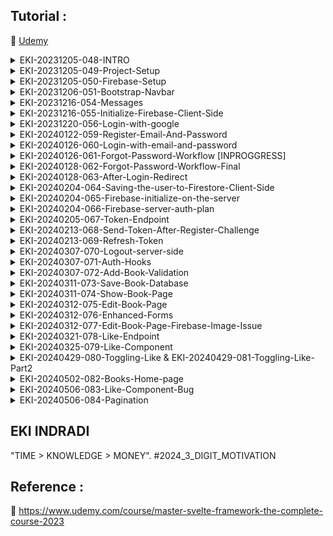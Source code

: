 ## Tutorial : 

:link: [Udemy](https://www.udemy.com/course/master-svelte-framework-the-complete-course-2023)


<details>
  <summary>EKI-20231205-048-INTRO</summary>

```sh

# ex :
# https://booklovers-theta.vercel.app/
# usr : ekitest@mail.com
# pas : ekitest1@mail.com

```

</details>

<details>
  <summary>EKI-20231205-049-Project-Setup</summary>

```sh
cd eki-rnd-svelte-sveltekit-2023-part-2
npm create svelte@latest booklovers

Which Svelte app template?
- Sekelton project

Add type checking with TypeScript?
- Yes, using Javascript with JSDoc comments

Select additional options (use arrow keys/space bar)

│  ◻ Add ESLint for code linting
│  ◼ Add Prettier for code formatting
│  ◻ Add Playwright for browser testing
│  ◻ Add Vitest for unit testing
│  ◻ Try out Svelte 5 beta

cd booklovers
npm install
npm run dev -- --open

```

</details>


<details>
  <summary>EKI-20231205-050-Firebase-Setup</summary>

```sh

firebase.google.com -> go to console -> create project 
-> "booklovers" 
-> Enable Google Analytics for this project ->
-> Configure Google Analytics -> Analytics location -> "indonesia"
-> use the default setting for sharing Google Analytics data
-> accept

Authentication -> Get Started 
-> Sign-in method
-> Native providers 
-> Email/Password -> Enable
-> Email/Password -> Email link (passwordless sign-in) -> Disable

Authentication ->
-> Add new provider
-> Additional providers
-> Google -> Enable
-> "SECRET DETAIL IN NOTEPAD"

Build -> Firestore Database
-> Create Database
-> Database ID : (default)
-> Location : asia-southeast2 (Jakarta)
-> Start in production mode

Build -> Storage
-> Start in production mode
-> Cloud Storage location : asia-southeast2
-> Done

Project Overview -> Project settings
-> Service accounts
-> Firebase Admin SDK
-> Admin SDK configuration snippet : Nodejs
-> Copy code paste to notepad  (save)
-> Generate new private key [json]  (save)

Project Overview -> Project settings
-> Service accounts
-> Firebase Admin SDK
-> Manage service account permission (untuk melihat account)

after Generate new private key (json) copy to /booklovers/src/lib/firebase/firebase-secrets.server.json

add .gitignore
src/lib/firebase/firebase-secrets.server.json

```

</details>


<details>
  <summary>EKI-20231206-051-Bootstrap-Navbar</summary>

```sh

npm i -D bootstrap@v5.3.2

```

Nav.svelte
```svelte
copy from 
<!-- https://github.com/phptuts/booklovers -->
<!-- https://pastebin.com/raw/04na96qx -->
```

</details>

<details>
  <summary>EKI-20231216-054-Messages</summary>

```sh
# https://github.com/phptuts/booklovers

# Message Store (copy html)

```

</details>


<details>
  <summary>EKI-20231216-055-Initialize-Firebase-Client-Side</summary>

```sh
-> https://console.firebase.google.com/ 
-> booklovers 
-> click </> (web) 
-> Add Firebase to your web app -> Register app -> 
-> uncheck [Also set up Firebase Hosting for this app]
-> Register app
-> Add Firebase SDK
-> use npm -> npm install firebase

```


copy
```js

const firebaseConfig = {
  apiKey: "xxxxxxxxxxxxxxxxxxxxxxxx",
  authDomain: "xxxxxxxxxxxxxxxxxxxxxxxx",
  projectId: "xxxxxxxxxxxxxxxxxxxxxxxx",
  storageBucket: "xxxxxxxxxxxxxxxxxxxxxxxx",
  messagingSenderId: "xxxxxxxxxxxxxxxxxxxxxxxx",
  appId: "xxxxxxxxxxxxxxxxxxxxxxxx",
  measurementId: "xxxxxxxxxxxxxxxxxxxxxxxx"
};


// copy to booklovers\src\lib\firebase\firebase.client.js

```

copy https://github.com/phptuts/booklovers (Firebase Initialize) to .env

.env
```sh
# update env from js code

PUBLIC_API_KEY=
PUBLIC_AUTH_DOMAIN=
PUBLIC_PROJECT_ID=
PUBLIC_STORAGE_BUCKET=
PUBLIC_MESSAGING_SENDER_ID=
PUBLIC_API_ID=
PUBLIC_MEASUREMENT_ID=
PUBLIC_ERROR_MESSAGE="There was an error, please contact support."

# booklovers\src\lib\firebase\firebase.client.js  update code & npm run dev ,  f12
```


install firebase depedency
```sh
npm i firebase -D

update code firebase.client.js
# booklovers\src\lib\firebase.client.js

```


</details>




<details>
  <summary>EKI-20231220-056-Login-with-google</summary>

```sh

# booklovers\src\lib\components\Auth\LoginWithGoogle.svelte
# booklovers\src\lib\firebase\auth.client.js
# booklovers\src\routes\login\+page.svelte


# FOR CHECK USER LOGIN ACCOUNT (USER UID)
# GO TO
# https://console.firebase.google.com/
#
# -> Booklover -> Authentication 



```

</details>


<details>
  <summary>EKI-20240122-059-Register-Email-And-Password</summary>

```sh

# https://github.com/phptuts/booklovers

# Auth Form https://pastebin.com/raw/VkcLcTVG

create file booklovers\src\lib\components\Auth\AuthForm.svelte


https://console.firebase.google.com/ -> Booklovers -> Authentication -> copy email exist
-> Email paste to ->  -> http://localhost:5173/signup


ERROR HANDLE WITH REDIRECT + NOTIF :

      # booklovers\src\lib\components\Auth\LoginWithGoogle.svelte
			await goto('/'); // fix success login redirect
			return;

      # booklovers\src\routes\signup\+page.svelte
      await goto('/login'); // fix success register redirect login
			return;

      # booklovers\src\routes\signup\+page.svelte
      iff (e.code === 'auth/email-already-in-use') {
				messagesStore.showError('You Have already registered, please log in.');
				await goto('/login');
				return;
			}

			if (e.code === 'auth/weak-password') {
				messagesStore.showError('weak password!, please try again');
				await goto('/signup');
				return;
			}

			if (e.code === 'auth/missing-password') {
				messagesStore.showError('missing password, please try again');
				await goto('/signup');
				return;
			}

			con


```

</details>



<details>
  <summary>EKI-20240126-060-Login-with-email-and-password</summary>

```sh
# https://console.firebase.google.com

# check register/login user pass

```

</details>


<details>
  <summary>EKI-20240126-061-Forgot-Password-Workflow [INPROGGRESS]</summary>

```sh

# http://localhost:5173/forgo-password


# console.log(firebaseConfig) // API KEY ISSUE FOR FORGOT PASSWORD
# https://stackoverflow.com/questions/64343788/firebase-email-link-authentication-leads-to-a-page-that-says-error-encountered
# https://booklovers-1ca99.firebaseapp.com/__/auth/action?mode=resetPassword&oobCode=XWEDWsatBq1iLg4pzGvaouACwSRjt0t5R0OaQgL6BlEAAAGNRT6bsQ&apiKey=&lang=en
# perlu makesure https://console.firebase.google.com -> Auth -> Templates
# expetation : https://test-auth-79dae.firebaseapp.com/__/auth/action?apiKey={yourApiKey}&oobCode={obbCode}&continueUrl={urlParameter}&lang=en
   

```

</details>




<details>
  <summary>EKI-20240128-062-Forgot-Password-Workflow-Final</summary>


FIREBASE - FORGOT PASSWORD - Error encounter, The selected page mode is invalid.

![Screenshot](1_firebase_forgot_password_error_encountered.png)

FIREBASE - FORGOT PASSWORD - Error encounter bug fix

![Screenshot](2_firebase_forgot_password_fix_error_encountered.png)

FIREBASE - FORGOT PASSWORD

![Screenshot](3_firebase_forgot_password_fix_error_encountered_solved.png)


```sh

for customize template  :

firebase console -> authentication -> template -> reset password

```

</details>



<details>
  <summary>EKI-20240128-063-After-Login-Redirect</summary>

```sh

example test custom redirect url : 

- http://localhost:5173/login?redirect=/add -> login with google -> http://localhost:5173/add

example test  default : 

- http://localhost:5173/login -> login with google -> http://localhost:5173

```


</details>


<details>
  <summary>EKI-20240204-064-Saving-the-user-to-Firestore-Client-Side</summary>

```sh

firebase console -> booklovers -> Authentication -> Firestore Database -> Rule

```

default rule
```js

rules_version = '2';

service cloud.firestore {
  match /databases/{database}/documents {
    match /{document=**} {
      allow read, write: if false;
    }
  }
}

```

edit & publish
```js
rules_version = '2';

service cloud.firestore {
  match /databases/{database}/documents {
    match /users/{userId}{
      allow read, write: if request.auth != null && request.auth.uid == userId;
    }
  
    match /{document=**} {
      allow read, write: if false;
    }
  }
}
```

login with google

check after login
```sh

firebase console -> booklovers -> Authentication -> Firestore Database -> Data

```


</details>

<details>
  <summary>EKI-20240204-065-Firebase-initialize-on-the-server</summary>

```sh

npm i firebase-admin -D

```

</details>



<details>
  <summary>EKI-20240204-066-Firebase-server-auth-plan</summary>

![firebase_auth](4_firebase_authentication_serverside.png)

</details>



<details>
  <summary>EKI-20240205-067-Token-Endpoint</summary>


A. how to decrypt/decode firebase token

```sh

1. get token

booklovers\src\routes\+page.svelte

```


```html

<script>
	import { onMount } from 'svelte';
	import { getAuth } from 'firebase/auth';
	// export let data;

	onMount(async () => {
		const token = await getAuth().currentUser?.getIdToken(true);
        console.log(token,'jwt')
	});
</script>


<!-- <h1>Num of users: {data.count}</h1> -->

```


```sh

2. browser f12 console

copy token

3. go https://jwt.io/

decrypt 

algo : SHA256

paste token

```


B. TESTING API

1. download [postman](https://www.postman.com/)

2. test postman

```json
{
  "method" : "POST,
  "url" : "http://localhost:5173/token"
  "request" : {
    "token" : "<your_firebase_token>",
    "email" : "<your_email>"
  }
}

```


3.Success

![Screenshot](5_cookies_from_firebase_token_1.png)

![Screenshot](5_cookies_from_firebase_token_2.png)



</details>


<details>
  <summary>EKI-20240213-068-Send-Token-After-Register-Challenge</summary>

booklovers\src\lib\firebase\auth.client.js
```js

export async function sendJWTToken() {

    // NOTE : GET TOKEN firebase chrome F12 http://localhost:5173/token 
    // (login with google enable generate JWT token)

    const auth = getAuth()
    const user = auth.currentUser;
    if (!user) {
        return;
    }


    const token = await user.getIdToken(true);
    await fetch('/token', {
        method: 'POST',
        body: JSON.stringify({ token, email: user.email }),
    })
}

```

booklovers\src\lib\helpers\route.helper.js
```js

export async function afterLogin(url, userId) {
    const route = url.searchParams.get('redirect') || '/'
    await setUser(userId)
    await sendJWTToken();
    await goto(route);
}

```

```sh

google chrome F12 -> login with google -> network -> GET TOKEN http://localhost:5173/token (payload)


google chrome F12 -> login with google -> application -> cookies -> http://localhost:5173 -> jwt -> copy

go -> https://jwt.io/ -> RS256 -> paste

```

</details>


<details>
  <summary>EKI-20240213-069-Refresh-Token</summary>


booklovers\src\routes\+layout.svelte
```js

	import { onMount } from 'svelte';
	import { sendJWTToken } from '$lib/firebase/auth.client';

	let timerId;

	async function sendServerToken() {

		try {
			await sendJWTToken();
		} catch (error) {
			clearInterval(timerId);
			messagesStore.showError();
			console.log(error);
		}


		return () => {
			clearInterval(timerId);
		}
		
	}

	onMount(async () => {
		try {
			await sendServerToken();
			timerId = setInterval(async ()=> { // automatically refresh token every 5 second
				await sendServerToken();
			}, 1000 * 5 * 1)

		} catch (e) {
			console.log(e);
			messagesStore.showError();
		}
	});

```




```sh

google chrome F12 -> login with google -> network -> GET TOKEN http://localhost:5173/token (payload)


google chrome F12 -> login with google -> application -> cookies -> http://localhost:5173 -> jwt -> check token auto refresh every 5 second

```


booklovers\src\routes\+layout.svelte
```js

	onMount(async () => {
		try {
			await sendServerToken();
			timerId = setInterval(async ()=> { // automatically refresh token every 10 minutes
				await sendServerToken();
			}, 1000 * 10 * 60)

		} catch (e) {
			console.log(e);
			messagesStore.showError();
		}
	});

```


</details>


<details>
  <summary>EKI-20240307-070-Logout-server-side</summary>

akan hit api disvelte, http://localhost:5173/logout untuk delete cookies jwt (network application cookies)

```sh
booklovers\src\routes\logout\+server.js -- create api logout
booklovers\src\lib\firebase\auth.client.js -- export async function logout() 
```


</details>



<details>
  <summary>EKI-20240307-071-Auth-Hooks</summary>

berguna untuk : jika belum login dan membuka halaman lain, maka akan redierct ke halaman login, ketika login berhasil baru akan redirect ke halaman yang dituju seblumnya


```sh

booklovers\src\hooks.server.js

    const protectRoutes = [
        '/add',
        '/edit',
        '/profile',
    ]

    const guessRoutes = [
        '/login',
        '/signup',
        '/forgot-password',
    ]


```

example : 

```sh

http://localhost:5173/add
http://localhost:5173/login?redirect=/add

```


</details>


<details>
  <summary>EKI-20240307-072-Add-Book-Validation</summary>

Add Book Validation Part 1

```sh

https://github.com/phptuts/booklovers

Add Book Form Validation

https://pastebin.com/raw/G8502qBJ


booklovers\src\lib\components\Books\BookForm.svelte

booklovers\src\routes\add\+page.svelte



depedency for validation :
npm i yup -D    



yup documentation :

https://github.com/jquense/yup

https://yup-docs.vercel.app/docs/intro

booklovers\src\lib\validators\book.validator.js


```


Add Book Validation Part 2

```sh

booklovers\src\lib\validators\book.validator.js (schema.validate with error handle)

booklovers\src\routes\add\+page.server.js (validateBook)

booklovers\src\routes\add\+page.svelte (<BookForm {form}/>)

booklovers\src\lib\components\Books\BookForm.svelte (export form & value)


detail commit : 
https://github.com/phptuts/booklovers/commit/2380381bccbe195af8664b8ecdfe88060cb257d8

```

</details>



<details>
  <summary>EKI-20240311-073-Save-Book-Database</summary>

```sh

edit booklovers\src\lib\components\Books\BookForm.svelte

create booklovers\src\lib\firebase\database.server.js

edit booklovers\src\routes\add\+page.server.js

create booklovers\src\lib\firebase\firestorage.server.js

import { PUBLIC_STORAGE_BUCKET } from '$env/static/public'; // from booklovers\.env

booklovers\src\lib\firebase\firestorage.server.js

npm i uuid -D

---- troubleshoot

booklovers\src\lib\validators\book.validator.js << check value
booklovers\src\routes\add\+page.server.js

firebase console -> booklovers -> firebase database 


reference commit : https://github.com/phptuts/booklovers/commit/2c998217d85ef5ccb517a2745668fe6fdaa232e1

add book success url redirect to "http://localhost:5173/book/xxxxxx"


test image public

booklovers\src\routes\+page.svelte
<img src="https://storage.googleapis.com/booklovers-xxx.appspot.com/xxxx" >


image directory
firebase console -> booklovers -> storage

```

</details>

<details>
  <summary>EKI-20240311-074-Show-Book-Page</summary>

```sh

copy : 25 - Show Book page from https://github.com/phptuts/booklovers 

create booklovers\src\routes\book\[id]\+page.svelte

test http://localhost:5173/book/123

create booklovers\src\routes\book\[id]\+page.server.js

test http://localhost:5173/book/9FSN5C9aXhZYlvROer1S

test http://localhost:5173/book/123 -> 404


```


</details>

<details>
  <summary>EKI-20240312-075-Edit-Book-Page</summary>


```sh

create booklovers\src\routes\edit\[id]\+page.server.js
create booklovers\src\routes\edit\[id]\+page.svelte
update booklovers\src\lib\components\Books\BookForm.svelte
update booklovers\src\lib\validators\book.validator.js
update booklovers\src\lib\firebase\firebase.server.js

```

</details>

<details>
  <summary>EKI-20240312-076-Enhanced-Forms</summary>


```sh

update booklovers\src\lib\components\Books\BookForm.svelte

```

</details>


<details>
  <summary>EKI-20240312-077-Edit-Book-Page-Firebase-Image-Issue</summary>


```sh

NOTE : URL NOT CHANGES, UPDATE IMAGE  ALREADY CHANGES, SVELTE IMAGE NOT RELOAD BECAUSE SAME URL

```

example fix : 

```html

 <img src="https://storage.googleapis.com/booklovers-1ca99.appspot.com/pajDUT2qB6dttq4aAA8G7W6VgM53%2F9mGztPMBQG9RvBicDNTd%2Fmain_picture?timestamp=9999999999" > 

 <img src="https://storage.googleapis.com/booklovers-1ca99.appspot.com/pajDUT2qB6dttq4aAA8G7W6VgM53%2F9mGztPMBQG9RvBicDNTd%2Fmain_picture" > 

```


</details>


<details>
  <summary>EKI-20240321-078-Like-Endpoint</summary>


```sh

update booklovers\src\routes\like\[id]\+server.js export async function GET

update booklovers\src\lib\firebase\database.server.js  toggleBookLike

firebase console -> firestore database -> copy 1 books id

update booklovers\src\routes\+page.svelte -> paste book id (for test like) 

# ---------- TEST
# NOTE : like test counter incerement/decrement 1/0 (test by refresh page http://localhost:5173/)
firebase console -> firestore database 
collection = books
{
  ...
  likes : 1 # ->> 0 or 1
  ...
}

collection = user
{
  ...
  bookIds : [  # ->> exist or not exist key []
    "sadasdas",
  ]
  ...
}

# ---------- /TEST
 

```


</details>


<details>
  <summary>EKI-20240325-079-Like-Component</summary>

```sh

https://github.com/phptuts/booklovers/commit/8e60266489d70a1b402ce9a2eeede66cdbb855b7

https://github.com/phptuts/booklovers (Like Component)

create booklovers\src\lib\components\Books\Like.svelte
update booklovers\src\lib\firebase\database.server.js getBook , getUser

-- makesure refresh page home for input

{
  user_id: 'xxxx',
  bookIds: [ 'xxxx' ]
}

update booklovers\src\routes\+page.svelte load
update booklovers\src\routes\book\[id]\+page.svelte book.linkedBook
update booklovers\src\lib\components\Books\Like.svelte

```

</details>


<details>
  <summary>EKI-20240429-080-Toggling-Like & EKI-20240429-081-Toggling-Like-Part2</summary>

```sh

update booklovers\src\lib\components\Books\Like.svelte
update booklovers\static\loading.gif
update booklovers\src\routes\book\[id]\+page.svelte

TEST URL : http://localhost:5173/book/9mGztPMBQG9RvBicDNTd

CLICK MENU TOGGLE : http://localhost:5173/like/9mGztPMBQG9RvBicDNTd


```

</details>


<details>
  <summary>EKI-20240502-082-Books-Home-page</summary>

```sh

booklovers\src\lib\firebase\database.server.js getBooks
booklovers\src\routes\+page.server.js load
booklovers\src\routes\+page.svelte script ul

```

</details>


<details>
  <summary>EKI-20240506-083-Like-Component-Bug</summary>

```sh

EDIT : booklovers\src\lib\components\Books\Like.svelte
TEST WITHOUT LOGIN : http://localhost:5173/book/9mGztPMBQG9RvBicDNTd
TEST WITH LOGIN : http://localhost:5173/book/9mGztPMBQG9RvBicDNTd

```

</details>


<details>
  <summary>EKI-20240506-084-Pagination</summary>

update .env
```sh
PAGE_SIZE=3
```

test makesure input 9 item & test page
```sh
http://localhost:5173/?page=1
http://localhost:5173/?page=2
http://localhost:5173/?page=3
```


```sh
update booklovers\src\lib\firebase\database.server.js
update booklovers\src\routes\+page.server.js
update booklovers\src\routes\+page.svelte
```

</details>



## EKI INDRADI

"TIME > KNOWLEDGE > MONEY". #2024_3_DIGIT_MOTIVATION

## Reference : 

:link: https://www.udemy.com/course/master-svelte-framework-the-complete-course-2023


